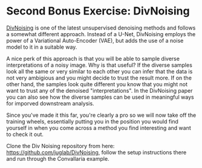# Second Bonus Exercise: DivNoising

[DivNoising](https://openreview.net/pdf?id=agHLCOBM5jP) is one of the latest unsupervised denoising methods and follows a somewhat different approach. Instead of a U-Net, DivNoising employs the power of a Variational Auto-Encoder (VAE), but adds the use of a noise model to it in a suitable way.

A nice perk of this approach is that you will be able to sample diverse interpretations of a noisy image. Why is that useful? If the diverse samples look all the same or very similar to each other you can infer that the data is not very ambigious and you might decide to trust the result more. If on the other hand, the samples look quite different you know that you might not want to trust any of the denoised "interpretations". In the DivNoising paper you can also see how the diverse samples can be used in meaningful ways for imporved downstream analysis.

Since you've made it this far, you're clearly a pro so we will now take off the training wheels, essentially putting you in the position you would find yourself in when you come across a method you find interesting and want to check it out.

Clone the Div Noising repository from here: https://github.com/juglab/DivNoising, follow the setup instructions there and run through the Convallaria example.
